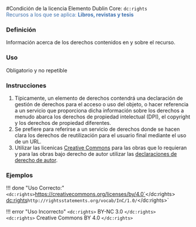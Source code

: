 #Condición de la licencia
Elemento Dublin Core: `dc:rights`  
<span style="color:#3F72AF">Recursos a los que se aplica: __Libros, revistas y tesis__ </span>

### __Definición__
Información acerca de los derechos contenidos en y sobre el recurso.

### __Uso__
Obligatorio y no repetible  

### __Instrucciones__  
1. Típicamente, un elemento de derechos contendrá una declaración de gestión de derechos para el acceso o uso del objeto, o hacer referencia a un servicio que proporciona dicha información sobre los derechos a menudo abarca los derechos de propiedad intelectual (DPI), el copyright y los derechos de propiedad diferentes. 
2. Se prefiere para referirse a un servicio de derechos donde se hacen clara los derechos de reutilización para el usuario final mediante el uso de un URL. 
3. Utilizar las licenicas [Creative Commons](https://creativecommons.org/) para las obras que lo requieran y para las obras bajo derecho de autor utilizar las [declaraciones de derecho de autor](https://rightsstatements.org/).

### __Ejemplos__

!!! done "Uso Correcto:"  
    `<dc:rights>`https://creativecommons.org/licenses/by/4.0`</dc:rights>`  
    `<dc:rights>`http://rightsstatements.org/vocab/InC/1.0/`</dc:rights>`


!!! error "Uso Incorrecto"
    `<dc:rights>` BY-NC 3.0 `</dc:rights>`   
    `<dc:rights>` Creative Commons BY 4.0 `</dc:rights>`   
